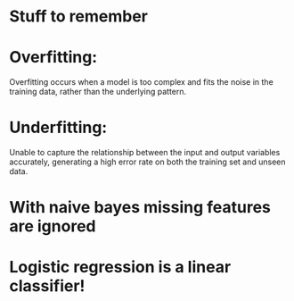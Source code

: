 # Stuff to remember

# Overfitting:

Overfitting occurs when a model is too complex and
fits the noise in the training data, rather than the underlying pattern.

# Underfitting:

Unable to capture the relationship between the input and output variables accurately, generating a high error rate on both the training set and unseen data.

# With naive bayes missing features are ignored

# Logistic regression is a linear classifier!